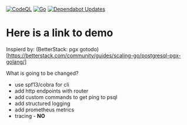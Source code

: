 [![CodeQL](https://github.com/devnickxyz/go-todo-cli/actions/workflows/github-code-scanning/codeql/badge.svg)](https://github.com/devnickxyz/go-todo-cli/actions/workflows/github-code-scanning/codeql)
[![Go](https://github.com/devnickxyz/go-todo-cli/actions/workflows/go.yml/badge.svg)](https://github.com/devnickxyz/go-todo-cli/actions/workflows/go.yml)
[![Dependabot Updates](https://github.com/devnickxyz/go-todo-cli/actions/workflows/dependabot/dependabot-updates/badge.svg)](https://github.com/devnickxyz/go-todo-cli/actions/workflows/dependabot/dependabot-updates)

# Here is a link to demo
Inspierd by: (BetterStack: pgx gotodo)[https://betterstack.com/community/guides/scaling-go/postgresql-pgx-golang/]

What is going to be changed?

- use spf13/cobra for cli
- add http endpoints with router
- add custom commands to get ping to psql
- add structured logging 
- add prometheus metrics
- tracing - **NO**
